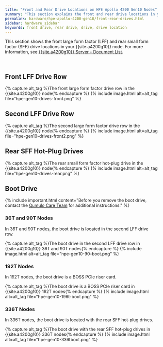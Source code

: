 ```yaml
---
title: "Front and Rear Drive Locations on HPE Apollo 4200 Gen10 Nodes"
summary: "This section explains the front and rear drive locations in your HPE Apollo 4200 Gen10 node."
permalink: hardware/hpe-apollo-4200-gen10/front-rear-drives.html
sidebar: hardware_sidebar
keywords: front drive, rear drive, drive, drive location
---
```


This section shows the front large form factor (LFF) and rear small form factor (SFF) drive locations in your {{site.a4200g10}} node. For more information, see [{{site.a4200g10}} Server - Document List](https://support.hpe.com/hpesc/public/docDisplay?docLocale=en_US&docId=emr_na-a00061642en_us).

<br>

## Front LFF Drive Row
{% capture alt_tag %}The front large form factor drive row in the {{site.a4200g10}} node{% endcapture %}
{% include image.html alt=alt_tag file="hpe-gen10-drives-front.png" %}

## Second LFF Drive Row
{% capture alt_tag %}The second large form factor drive row in the {{site.a4200g10}} node{% endcapture %}
{% include image.html alt=alt_tag file="hpe-gen10-drives-front2.png" %}

## Rear SFF Hot-Plug Drives
{% capture alt_tag %}The rear small form factor hot-plug drive in the {{site.a4200g10}} node{% endcapture %}
{% include image.html alt=alt_tag file="hpe-gen10-drives-rear.png" %}

## Boot Drive
{% include important.html content="Before you remove the boot drive, contact the [Qumulo Care Team](https://care.qumulo.com/hc/en-us/articles/115008409408) for additional instructions." %}

### 36T and 90T Nodes
In 36T and 90T nodes, the boot drive is located in the second LFF drive row.

{% capture alt_tag %}The boot drive in the second LFF drive row in {{site.a4200g10}} 36T and 90T nodes{% endcapture %}
{% include image.html alt=alt_tag file="hpe-gen10-90-boot.png" %}

### 192T Nodes
In 192T nodes, the boot drive is a BOSS PCIe riser card.

{% capture alt_tag %}The boot drive is a BOSS PCIe riser card in {{site.a4200g10}} 192T nodes{% endcapture %}
{% include image.html alt=alt_tag file="hpe-gen10-196t-boot.png" %}

### 336T Nodes
In 336T nodes, the boot drive is located with the rear SFF hot-plug drives.

{% capture alt_tag %}The boot drive with the rear SFF hot-plug drives in {{site.a4200g10}} 336T nodes{% endcapture %}
{% include image.html alt=alt_tag file="hpe-gen10-336tboot.png" %}
